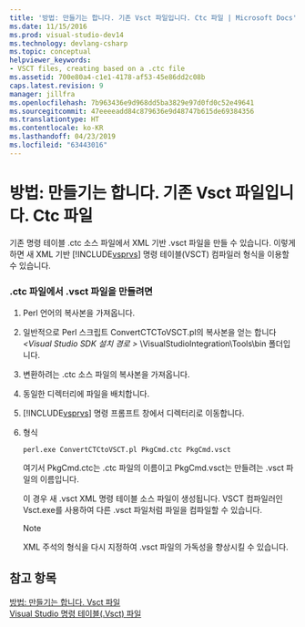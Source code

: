 ```yaml
---
title: '방법: 만들기는 합니다. 기존 Vsct 파일입니다. Ctc 파일 | Microsoft Docs'
ms.date: 11/15/2016
ms.prod: visual-studio-dev14
ms.technology: devlang-csharp
ms.topic: conceptual
helpviewer_keywords:
- VSCT files, creating based on a .ctc file
ms.assetid: 700e80a4-c1e1-4178-af53-45e86dd2c08b
caps.latest.revision: 9
manager: jillfra
ms.openlocfilehash: 7b963436e9d968dd5ba3829e97d0fd0c52e49641
ms.sourcegitcommit: 47eeeeadd84c879636e9d48747b615de69384356
ms.translationtype: HT
ms.contentlocale: ko-KR
ms.lasthandoff: 04/23/2019
ms.locfileid: "63443016"
---
```

# <a name="how-to-create-a-vsct-file-from-an-existing-ctc-file"></a>방법: 만들기는 합니다. 기존 Vsct 파일입니다. Ctc 파일
기존 명령 테이블 .ctc 소스 파일에서 XML 기반 .vsct 파일을 만들 수 있습니다. 이렇게 하면 새 XML 기반 [!INCLUDE[vsprvs](../includes/vsprvs-md.md)] 명령 테이블(VSCT) 컴파일러 형식을 이용할 수 있습니다.  
  
### <a name="to-create-a-vsct-file-from-a-ctc-file"></a>.ctc 파일에서 .vsct 파일을 만들려면  
  
1. Perl 언어의 복사본을 가져옵니다.  
  
2. 일반적으로 Perl 스크립트 ConvertCTCToVSCT.pl의 복사본을 얻는 합니다  *\<Visual Studio SDK 설치 경로 >* \VisualStudioIntegration\Tools\bin 폴더입니다.  
  
3. 변환하려는 .ctc 소스 파일의 복사본을 가져옵니다.  
  
4. 동일한 디렉터리에 파일을 배치합니다.  
  
5. [!INCLUDE[vsprvs](../includes/vsprvs-md.md)] 명령 프롬프트 창에서 디렉터리로 이동합니다.  
  
6. 형식  
  
    ```  
    perl.exe ConvertCTCtoVSCT.pl PkgCmd.ctc PkgCmd.vsct  
    ```  
  
     여기서 PkgCmd.ctc는 .ctc 파일의 이름이고 PkgCmd.vsct는 만들려는 .vsct 파일의 이름입니다.  
  
     이 경우 새 .vsct XML 명령 테이블 소스 파일이 생성됩니다. VSCT 컴파일러인 Vsct.exe를 사용하여 다른 .vsct 파일처럼 파일을 컴파일할 수 있습니다.  
  
    > [!NOTE]
    > XML 주석의 형식을 다시 지정하여 .vsct 파일의 가독성을 향상시킬 수 있습니다.  
  
## <a name="see-also"></a>참고 항목  
 [방법: 만들기는 합니다. Vsct 파일](../extensibility/internals/how-to-create-a-dot-vsct-file.md)   
 [Visual Studio 명령 테이블(.Vsct) 파일](../extensibility/internals/visual-studio-command-table-dot-vsct-files.md)